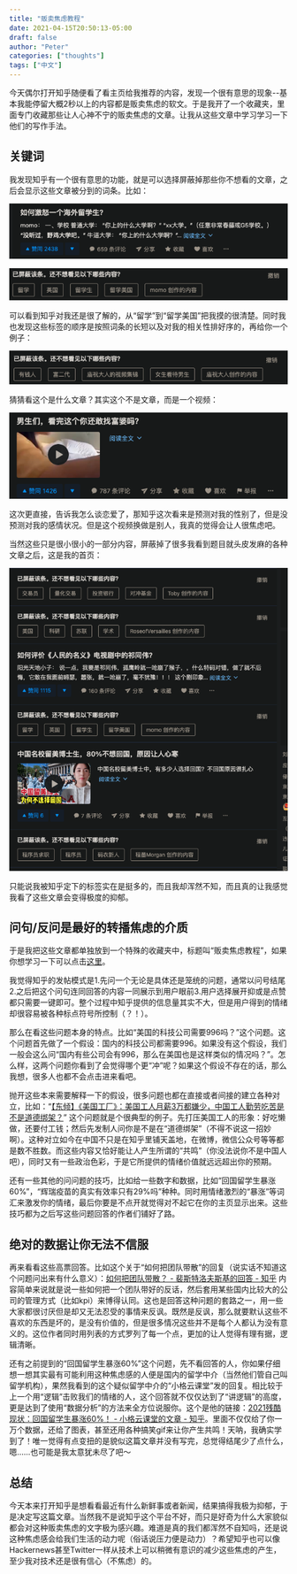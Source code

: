 ```yaml
---
title: "贩卖焦虑教程"
date: 2021-04-15T20:50:13-05:00
draft: false
author: "Peter"
categories: ["thoughts"]
tags: ["中文"]
---
```


今天偶尔打开知乎随便看了看主页给我推荐的内容，发现一个很有意思的现象--基本我能停留大概2秒以上的内容都是贩卖焦虑的软文。于是我开了一个收藏夹，里面专门收藏那些让人心神不宁的贩卖焦虑的文章。让我从这些文章中学习学习一下他们的写作手法。

## 关键词

我发现知乎有一个很有意思的功能，就是可以选择屏蔽掉那些你不想看的文章，之后会显示这些文章被分到的词条。比如：

![Screen Shot 2021-04-15 at 8.54.49 PM](resources/2.png "这篇文章的标题和预览差不多就能知道是那种让你能产生所谓的共鸣的焦虑，全文链接：https://www.zhihu.com/question/342995824/answer/1789490434")

![Screen Shot 2021-04-15 at 8.53.51 PM](resources/1.png "这是我屏蔽之后显示的词条")

可以看到知乎对我还是很了解的，从“留学”到“留学美国”把我摸的很清楚。同时我也发现这些标签的顺序是按照词条的长短以及对我的相关性排好序的，再给你一个例子：

![Screen Shot 2021-04-15 at 8.59.52 PM](resources/3.png "我并不是有钱人，但是我想当啊！")

猜猜看这个是什么文章？其实这个不是文章，而是一个视频：

![](resources/4.png "视频的预览是个很能抓住眼球的图片")

这次更直接，告诉我怎么谈恋爱了，那知乎这次看来是预测对我的性别了，但是没预测对我的感情状况。但是这个视频换做是别人，我真的觉得会让人很焦虑吧。

当然这些只是很小很小的一部分内容，屏蔽掉了很多我看到题目就头皮发麻的各种文章之后，这是我的首页：

![](resources/5.png "最近在看学习高频交易，所以看到了股票的内容")

只能说我被知乎定下的标签实在是挺多的，而且我却浑然不知，而且真的让我感觉我看了这些文章会变得极度的抑郁。



## 问句/反问是最好的转播焦虑的介质

于是我把这些文章都单独放到一个特殊的收藏夹中，标题叫“贩卖焦虑教程”，如果你想学习一下可以点击[这里](https://www.zhihu.com/collection/661608336)。 

我觉得知乎的发帖模式是1.先问一个无论是具体还是笼统的问题，通常以问号结尾2.之后把这个问句连同回答的内容一同展示到用户眼前3.用户选择展开抑或是点赞都只需要一键即可。整个过程中知乎提供的信息量其实不大，但是用户得到的情绪却很容易被各种标点符号所控制（？！）。

那么在看这些问题本身的特点。比如“美国的科技公司需要996吗？”这个问题。这个问题首先做了一个假设：国内的科技公司都需要996。如果没有这个假设，我们一般会这么问“国内有些公司会有996，那么在美国也是这样类似的情况吗？”。怎么样，这两个问题你看到了会觉得哪个更“冲”呢？如果这个假设不存在的话，那么我想，很多人也都不会点击进来看吧。

抛开这些本来需要解释一下的假设，很多问题也都在直接或者间接的建立各种对立，比如：“[【东倾】《美国工厂》：美国工人月薪3万都嫌少，中国工人勤劳吃苦是不是道德绑架？](https://www.zhihu.com/zvideo/1361755984860364800)” 这个问题就是个很典型的例子。先打压美国工人的形象：好吃懒做，还要付工钱；然后先发制人问你是不是在“道德绑架”（不得不说这一招妙啊）。这种对立如今在中国不只是在知乎里铺天盖地，在微博，微信公众号等等都是数不胜数。而这些内容又恰好能让人产生所谓的“共鸣”（你没法说你不是中国人吧），同时又有一些政治色彩，于是它所提供的情绪价值就远远超出你的预期。

还有一些其他的问问题的技巧，比如给一些数字和数据，比如“回国留学生暴涨60%”，“辉瑞疫苗的真实有效率只有29%吗”种种。同时用情绪激烈的“暴涨”等词汇来激发你的情绪，最后你要是不点开就觉得对不起它在你的主页显示出来。这些技巧都为之后写这些问题回答的作者们铺好了路。



## 绝对的数据让你无法不信服

再来看看这些高票回答。比如这个关于“如何把团队带散”的回复（说实话不知道这个问题问出来有什么意义）：[如何把团队带散？ - 裴斯特洛夫斯基的回答 - 知乎](https://www.zhihu.com/question/442522186/answer/1820502736) 内容简单来说就是说一些如何把一个团队带好的反话，然后套用某些国内比较大的公司的管理方式（比如kpi）来博得认同。这也是回答这种问题的套路之一，用一些大家都很讨厌但是却又无法忍受的事情来反讽。既然是反讽，那么就要默认这些不喜欢的东西是坏的，是没有价值的，但是很多情况这些并不是每个人都认为没有意义的。这位作者同时用列表的方式罗列了每一个点，更加的让人觉得有理有据，逻辑清晰。

还有之前提到的“回国留学生暴涨60%”这个问题，先不看回答的人，你如果仔细想一想其实最有可能利用这种焦虑感的人便是国内的留学中介（当然他们管自己叫留学机构），果然我看到的这个疑似留学中介的“小格云课堂”发的回复。相比较于上一个用“逻辑”击败我们的情绪的人，这个回答就不仅仅达到了“讲逻辑”的高度，更是达到了使用“数据分析”的方法来全方位说服你。这个是他的链接：[2021残酷现状：回国留学生暴涨60%！ - 小格云课堂的文章 - 知乎](https://zhuanlan.zhihu.com/p/365087932)。里面不仅仅给了你一万个数据，还给了图表，甚至还用各种搞笑gif来让你产生共鸣！天呐，我确实学到了！唯一觉得有点变扭的是貌似这篇文章并没有写完，总觉得结尾少了点什么，嗯……也可能是我太意犹未尽了吧～



## 总结

今天本来打开知乎是想看看最近有什么新鲜事或者新闻，结果搞得我极为抑郁，于是决定写这篇文章。当然我不是说知乎这个平台不好，而只是好奇为什么大家貌似都会对这种贩卖焦虑的文字极为感兴趣。难道是真的我们都浑然不自知吗，还是说这种焦虑感会给我们生活的动力呢（俗话说压力便是动力）？希望知乎也可以像Hackernews甚至Twitter一样从技术上可以稍微有意识的减少这些焦虑的产生，至少我对技术还是很有信心（不焦虑）的。

